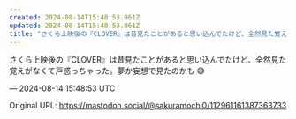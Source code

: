 ```yaml
---
created: 2024-08-14T15:48:53.861Z
updated: 2024-08-14T15:48:53.861Z
title: "さくら上映後の『CLOVER』は昔見たことがあると思い込んでたけど、全然見た覚え[...]"
---
```


<p>さくら上映後の『CLOVER』は昔見たことがあると思い込んでたけど、全然見た覚えがなくて戸惑っちゃった。夢か妄想で見たのかも 😅</p>

&mdash; 2024-08-14 15:48:53 UTC

Original URL: https://mastodon.social/@sakuramochi0/112961161387363733
